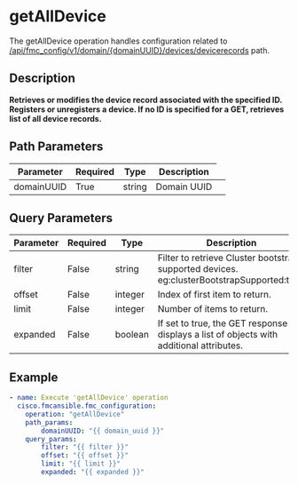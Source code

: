 # getAllDevice

The getAllDevice operation handles configuration related to [/api/fmc_config/v1/domain/{domainUUID}/devices/devicerecords](/paths//api/fmc_config/v1/domain/{domain_uuid}/devices/devicerecords.md) path.&nbsp;
## Description
**Retrieves or modifies the device record associated with the specified ID. Registers or unregisters a device. If no ID is specified for a GET, retrieves list of all device records.**

## Path Parameters
| Parameter | Required | Type | Description |
| --------- | -------- | ---- | ----------- |
| domainUUID | True | string <td colspan=3> Domain UUID |

## Query Parameters
| Parameter | Required | Type | Description |
| --------- | -------- | ---- | ----------- |
| filter | False | string <td colspan=3> Filter to retrieve Cluster bootstrap supported devices. eg:clusterBootstrapSupported:true. |
| offset | False | integer <td colspan=3> Index of first item to return. |
| limit | False | integer <td colspan=3> Number of items to return. |
| expanded | False | boolean <td colspan=3> If set to true, the GET response displays a list of objects with additional attributes. |

## Example
```yaml
- name: Execute 'getAllDevice' operation
  cisco.fmcansible.fmc_configuration:
    operation: "getAllDevice"
    path_params:
        domainUUID: "{{ domain_uuid }}"
    query_params:
        filter: "{{ filter }}"
        offset: "{{ offset }}"
        limit: "{{ limit }}"
        expanded: "{{ expanded }}"

```